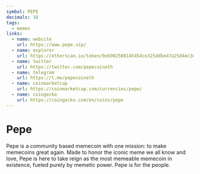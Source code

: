 ```yaml
---
symbol: PEPE
decimals: 18
tags:
  - memes
links:
  - name: website
    url: https://www.pepe.vip/
  - name: explorer
    url: https://etherscan.io/token/0x6982508145454ce325ddbe47a25d4ec3d2311933
  - name: twitter
    url: https://twitter.com/pepecoineth
  - name: telegram
    url: https://t.me/pepecoineth
  - name: coinmarketcap
    url: https://coinmarketcap.com/currencies/pepe/
  - name: coingecko
    url: https://coingecko.com/en/coins/pepe
---
```


# Pepe

Pepe is a community based memecoin with one mission: to make memecoins great again. Made to honor the iconic meme we all know and love, Pepe is here to take reign as the most memeable memecoin in existence, fueled purely by memetic power. Pepe is for the people.
